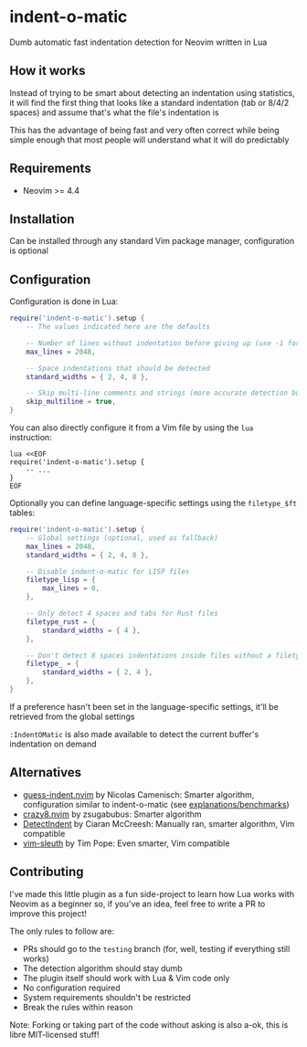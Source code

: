 # indent-o-matic

Dumb automatic fast indentation detection for Neovim written in Lua

## How it works

Instead of trying to be smart about detecting an indentation using statistics,
it will find the first thing that looks like a standard indentation (tab or 8/4/2 spaces)
and assume that's what the file's indentation is

This has the advantage of being fast and very often correct while being simple enough
that most people will understand what it will do predictably

## Requirements

- Neovim >= 4.4

## Installation

Can be installed through any standard Vim package manager, configuration is optional

## Configuration

Configuration is done in Lua:

```lua
require('indent-o-matic').setup {
    -- The values indicated here are the defaults

    -- Number of lines without indentation before giving up (use -1 for infinite)
    max_lines = 2048,

    -- Space indentations that should be detected
    standard_widths = { 2, 4, 8 },

    -- Skip multi-line comments and strings (more accurate detection but less performant)
    skip_multiline = true,
}
```

You can also directly configure it from a Vim file by using the `lua` instruction:

```vim
lua <<EOF
require('indent-o-matic').setup {
    -- ...
}
EOF
```

Optionally you can define language-specific settings using the `filetype_$ft` tables:

```lua
require('indent-o-matic').setup {
    -- Global settings (optional, used as fallback)
    max_lines = 2048,
    standard_widths = { 2, 4, 8 },

    -- Disable indent-o-matic for LISP files
    filetype_lisp = {
        max_lines = 0,
    },

    -- Only detect 4 spaces and tabs for Rust files
    filetype_rust = {
        standard_widths = { 4 },
    },

    -- Don't detect 8 spaces indentations inside files without a filetype
    filetype_ = {
        standard_widths = { 2, 4 },
    },
}
```

If a preference hasn't been set in the language-specific settings, it'll be retrieved
from the global settings

`:IndentOMatic` is also made available to detect the current buffer's indentation
on demand

## Alternatives

- [guess-indent.nvim](https://github.com/NMAC427/guess-indent.nvim) by Nicolas Camenisch: Smarter algorithm, configuration similar to indent-o-matic (see [explanations/benchmarks](https://github.com/Darazaki/indent-o-matic/issues/12))
- [crazy8.nvim](https://github.com/zsugabubus/crazy8.nvim) by zsugabubus: Smarter algorithm
- [DetectIndent](https://github.com/ciaranm/detectindent) by Ciaran McCreesh: Manually ran, smarter algorithm, Vim compatible
- [vim-sleuth](https://github.com/tpope/vim-sleuth) by Tim Pope: Even smarter, Vim compatible

## Contributing

I've made this little plugin as a fun side-project to learn how Lua works with Neovim
as a beginner so, if you've an idea, feel free to write a PR to improve this project!

The only rules to follow are:

- PRs should go to the `testing` branch (for, well, testing if everything still works)
- The detection algorithm should stay dumb
- The plugin itself should work with Lua & Vim code only
- No configuration required
- System requirements shouldn't be restricted
- Break the rules within reason

Note: Forking or taking part of the code without asking is also a-ok, this is libre
MIT-licensed stuff!
